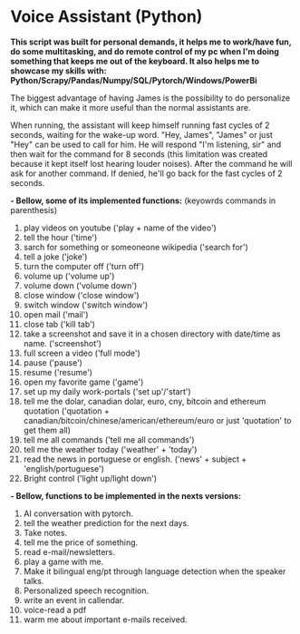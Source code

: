 # Voice Assistant (Python)
__This script was built for personal demands, it helps me to work/have fun, do some multitasking, and do remote control of my pc when I'm doing something that keeps me out of the keyboard. It also helps me to showcase my skills with: Python/Scrapy/Pandas/Numpy/SQL/Pytorch/Windows/PowerBi__

The biggest advantage of having James is the possibility to do personalize it, which can make it more useful than the normal assistants are.

When running, the assistant will keep himself running fast cycles of 2 seconds, waiting for the wake-up word. "Hey, James", "James" or just "Hey" can be used to call for him. He will respond "I'm listening, sir" and then wait for the command for 8 seconds (this limitation was created because it kept itself lost hearing louder noises). After the command he will ask for another command. If denied, he'll go back for the fast cycles of 2 seconds.

**- Bellow, some of its implemented functions:**
(keyowrds commands in parenthesis)
1. play videos on youtube ('play + name of the video')
2. tell the hour ('time')
3. sarch for something or someoneone wikipedia ('search for')
4. tell a joke ('joke')
5. turn the computer off ('turn off')
6. volume up ('volume up')
7. volume down ('volume down')
8. close window ('close window')
9. switch window ('switch window')
10. open mail ('mail')
11. close tab ('kill tab')
12. take a screenshot and save it in a chosen directory with date/time as name. ('screenshot')
13. full screen a video ('full mode')
14. pause ('pause')
15. resume ('resume')
16. open my favorite game ('game')
17. set up my daily work-portals ('set up'/'start')
18. tell me the dolar, canadian dolar, euro, cny, bitcoin and ethereum quotation ('quotation + canadian/bitcoin/chinese/american/ethereum/euro or just 'quotation' to get them all)
19. tell me all commands ('tell me all commands')
20. tell me the weather today ('weather' + 'today')
21. read the news in portuguese or english. ('news' + subject + 'english/portuguese')
22. Bright control ('light up/light down')

**- Bellow, functions to be implemented in the nexts versions:**
1. AI conversation with pytorch.
2. tell the weather prediction for the next days.
3. Take notes.
4. tell me the price of something.
5. read e-mail/newsletters.
6. play a game with me.
7. Make it bilingual eng/pt through language detection when the speaker talks.
8. Personalized speech recognition.
9. write an event in callendar.
10. voice-read a pdf
11. warm me about important e-mails received.
